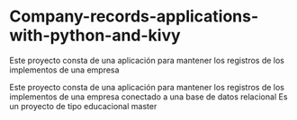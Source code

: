# Company-records-applications-with-python-and-kivy
Este proyecto consta de una aplicación para mantener los registros de los implementos de una empresa

Este proyecto consta de una aplicación para mantener los registros de los implementos de una empresa conectado a una base de datos relacional
Es un proyecto de tipo educacional
master
